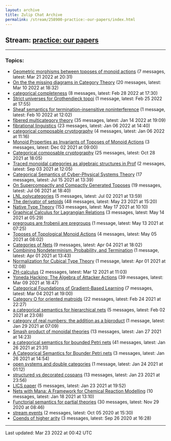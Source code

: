 ```yaml
---
layout: archive
title: Zulip Chat Archive
permalink: /stream/258900-practice:-our-papers/index.html
---
```


## Stream: [practice: our papers](https://mattecapu.github.io/ct-zulip-archive/stream/258900-practice:-our-papers/index.html)
---

### Topics:

* [Geometric morphisms between toposes of monoid actions](topic/topic_Geometric.20morphisms.20between.20toposes.20of.20monoid.20actions.html) (7 messages, latest: Mar 21 2022 at 20:31)
* [On the the missing diagrams in Category Theory](topic/topic_On.20the.20the.20missing.20diagrams.20in.20Category.20Theory.html) (20 messages, latest: Mar 10 2022 at 18:32)
* [categorical completeness](topic/topic_categorical.20completeness.html) (8 messages, latest: Feb 28 2022 at 17:30)
* [Strict universes for Grothendieck topoi](topic/topic_Strict.20universes.20for.20Grothendieck.20topoi.html) (1 message, latest: Feb 25 2022 at 17:55)
* [Sheaf semantics for termination-insensitive noninterference](topic/topic_Sheaf.20semantics.20for.20termination-insensitive.20noninterference.html) (1 message, latest: Feb 10 2022 at 12:02)
* [fibered multicategory theory](topic/topic_fibered.20multicategory.20theory.html) (35 messages, latest: Jan 14 2022 at 19:09)
* [fibrational linguistics](topic/topic_fibrational.20linguistics.html) (23 messages, latest: Jan 06 2022 at 14:40)
* [categorical composable cryptography](topic/topic_categorical.20composable.20cryptography.html) (4 messages, latest: Jan 06 2022 at 11:16)
* [Monoid Properties as Invariants of Toposes of Monoid Actions](topic/topic_Monoid.20Properties.20as.20Invariants.20of.20Toposes.20of.20Monoid.20Actions.html) (3 messages, latest: Dec 02 2021 at 09:00)
* [Categorical composable cryptography](topic/topic_Categorical.20composable.20cryptography.html) (25 messages, latest: Oct 28 2021 at 18:05)
* [Traced monoidal categories as algebraic structures in Prof](topic/topic_Traced.20monoidal.20categories.20as.20algebraic.20structures.20in.20Prof.html) (2 messages, latest: Sep 03 2021 at 12:05)
* [Categorical Semantics of Cyber-Physical Systems Theory](topic/topic_Categorical.20Semantics.20of.20Cyber-Physical.20Systems.20Theory.html) (17 messages, latest: Jul 15 2021 at 13:39)
* [On Supercompactly and Compactly Generated Toposes](topic/topic_On.20Supercompactly.20and.20Compactly.20Generated.20Toposes.html) (19 messages, latest: Jul 06 2021 at 18:40)
* [LNL polycategories](topic/topic_LNL.20polycategories.html) (5 messages, latest: Jul 02 2021 at 13:59)
* [The derivator of setoids](topic/topic_The.20derivator.20of.20setoids.html) (48 messages, latest: May 23 2021 at 15:20)
* [Native Type Theory](topic/topic_Native.20Type.20Theory.html) (153 messages, latest: May 17 2021 at 10:10)
* [Graphical Calculus for Lagrangian Relations](topic/topic_Graphical.20Calculus.20for.20Lagrangian.20Relations.html) (3 messages, latest: May 14 2021 at 05:29)
* [pregroups are frobenii are pregroups](topic/topic_pregroups.20are.20frobenii.20are.20pregroups.html) (1 message, latest: May 13 2021 at 07:25)
* [Toposes of Topological Monoid Actions](topic/topic_Toposes.20of.20Topological.20Monoid.20Actions.html) (4 messages, latest: May 05 2021 at 08:02)
* [Categories of Nets](topic/topic_Categories.20of.20Nets.html) (9 messages, latest: Apr 04 2021 at 18:02)
* [Combining Nondeterminism, Probability, and Termination](topic/topic_Combining.20Nondeterminism.2C.20Probability.2C.20and.20Termination.html) (1 message, latest: Apr 01 2021 at 13:43)
* [Normalization for Cubical Type Theory](topic/topic_Normalization.20for.20Cubical.20Type.20Theory.html) (1 message, latest: Apr 01 2021 at 12:08)
* [ZH-calculus](topic/topic_ZH-calculus.html) (2 messages, latest: Mar 12 2021 at 11:03)
* [Yoneda Hacking: The Algebra of Attacker Actions](topic/topic_Yoneda.20Hacking.3A.20The.20Algebra.20of.20Attacker.20Actions.html) (39 messages, latest: Mar 09 2021 at 18:47)
* [Categorical Foundations of Gradient-Based Learning](topic/topic_Categorical.20Foundations.20of.20Gradient-Based.20Learning.html) (7 messages, latest: Mar 04 2021 at 19:00)
* [Category O for oriented matroids](topic/topic_Category.20O.20for.20oriented.20matroids.html) (22 messages, latest: Feb 24 2021 at 22:27)
* [a categorical semantics for hierarchical nets](topic/topic_a.20categorical.20semantics.20for.20hierarchical.20nets.html) (5 messages, latest: Feb 02 2021 at 23:08)
* [category of real numbers: the addition as a biproduct](topic/topic_category.20of.20real.20numbers.3A.20the.20addition.20as.20a.20biproduct.html) (1 message, latest: Jan 29 2021 at 07:09)
* [Smash product of monoidal theories](topic/topic_Smash.20product.20of.20monoidal.20theories.html) (13 messages, latest: Jan 27 2021 at 14:23)
* [a categorical semantics for bounded Petri nets](topic/topic_a.20categorical.20semantics.20for.20bounded.20Petri.20nets.html) (41 messages, latest: Jan 26 2021 at 21:31)
* [A Categorical Semantics for Bounder Petri nets](topic/topic_A.20Categorical.20Semantics.20for.20Bounder.20Petri.20nets.html) (3 messages, latest: Jan 26 2021 at 14:54)
* [open systems and double categories](topic/topic_open.20systems.20and.20double.20categories.html) (1 message, latest: Jan 24 2021 at 01:12)
* [structured vs decorated cospans](topic/topic_structured.20vs.20decorated.20cospans.html) (13 messages, latest: Jan 23 2021 at 23:56)
* [LICS paper](topic/topic_LICS.20paper.html) (5 messages, latest: Jan 23 2021 at 19:52)
* [Nets with Mana: A Framework for Chemical Reaction Modelling](topic/topic_Nets.20with.20Mana.3A.20A.20Framework.20for.20Chemical.20Reaction.20Modelling.html) (10 messages, latest: Jan 18 2021 at 13:10)
* [Functorial semantics for partial theories](topic/topic_Functorial.20semantics.20for.20partial.20theories.html) (30 messages, latest: Nov 29 2020 at 08:46)
* [stream events](topic/topic_stream.20events.html) (2 messages, latest: Oct 05 2020 at 15:30)
* [Coends of higher arity](topic/topic_Coends.20of.20higher.20arity.html) (3 messages, latest: Sep 26 2020 at 16:28)

<hr><p>Last updated: Mar 23 2022 at 00:42 UTC</p>